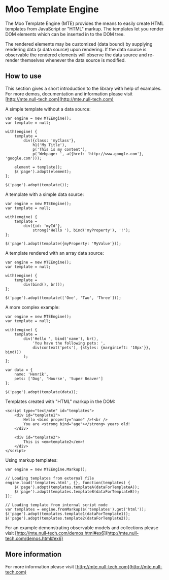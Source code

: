 Moo Template Engine
===========

The Moo Template Engine (MTE) provides the means to easily create HTML templates from JavaScript or "HTML" markup. 
The templates let you render DOM elements which can be inserted in to the DOM tree.

The rendered elements may be customized (data bound) by supplying rendering data (a data source) upon rendering.
If the data source is observable the rendered elements will observe the data source and re-render themselves whenever 
the data source is modified.

How to use
----------

This section gives a short introduction to the library with help of examples. For more demos, documentation and information 
please visit [http://mte.null-tech.com](http://mte.null-tech.com)

A simple template without a data source:

	var engine = new MTEEngine();
	var template = null;

	with(engine) {
		template = 
			div({class: 'myClass'},
				h1('My Title'),
				p('This is my content'),
				p('Webpage: ', a({href: 'http://www.google.com'}, 'google.com')));

		element = template();
		$('page').adopt(element);					
	};

	$('page').adopt(template());
	
A template with a simple data source:

	var engine = new MTEEngine();
	var template = null;

	with(engine) {
		template = 
			div({id: 'myId'}, 
				strong('Hello '), bind('myProperty'), '!');						
	};

	$('page').adopt(template({myProperty: 'MyValue'}));
	
A template rendered with an array data source:

	var engine = new MTEEngine();
	var template = null;

	with(engine) {
		template = 
			div(bind(), br());						
	};

	$('page').adopt(template(['One', 'Two', 'Three']));
	
A more complex example:

	var engine = new MTEEngine();
	var template = null;
	
	with(engine) {
		template = 
			div('Hello ', bind('name'), br(),
				'You have the following pets: ',
				div(context('pets'), {styles: {marginLeft: '10px'}}, bind())
			);                      
	};
	
	var data = {            
		name: 'Henrik',
		pets: ['Dog', 'Hourse', 'Super Beaver']
	};
	
	$('page').adopt(template(data));
	
Templates created with "HTML" markup in the DOM:

	<script type="text/mte" id="templates">
		<div id="template1">
			Hello <bind property="name" />!<br />
			You are <strong bind="age"></strong> years old!
		</div>

		<div id="template2">
			This is <em>template2</em>!
		</div>
	</script>
	
Using markup templates:
	
	var engine = new MTEEngine.Markup();
	
	// Loading templates from external file
	engine.load('templates.html', {}, function(templates) {		
		$('page').adopt(templates.templateA(dataForTemplateA));
		$('page').adopt(templates.templateB(dataForTemplateB));
	});
	
	// Loading template from internal script node
	var templates = engine.fromMarkup($('templates').get('html'));
	$('page').adopt(templates.template1(dataForTemplate1));
	$('page').adopt(templates.template2(dataForTemplate2));

For an example demonstrating observable models and collections please visit [http://mte.null-tech.com/demos.html#ex6](http://mte.null-tech.com/demos.html#ex6)	

More information
-----------------
For more information please visit [http://mte.null-tech.com](http://mte.null-tech.com)
